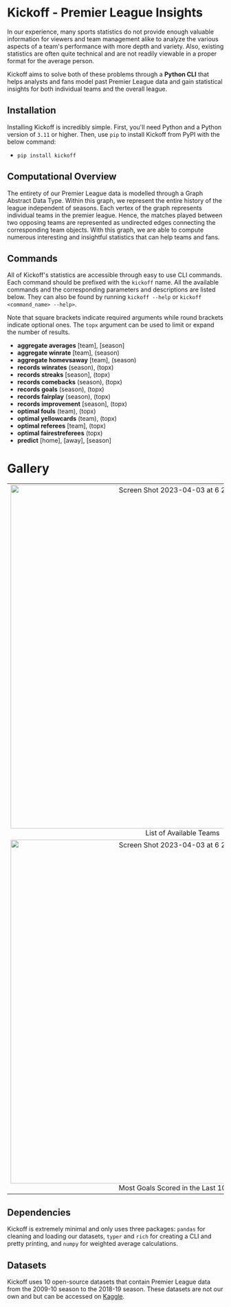# Kickoff - Premier League Insights

In our experience, many sports statistics do not provide enough valuable information for viewers and team management alike to analyze the various aspects of a team's performance with more depth and variety. Also, existing statistics are often quite technical and are not readily viewable in a proper format for the average person.

Kickoff aims to solve both of these problems through a **Python CLI** that helps analysts and fans model past Premier League data and gain statistical insights for both individual teams and the overall league.

## Installation

Installing Kickoff is incredibly simple. First, you'll need Python and a Python version of `3.11` or higher. Then, use `pip` to install Kickoff from PyPI with the below command:

-   `pip install kickoff`

## Computational Overview

The entirety of our Premier League data is modelled through a Graph Abstract Data Type. Within this graph, we represent the entire history of the league independent of seasons. Each vertex of the graph represents individual teams in the premier league. Hence, the matches played between two opposing teams are represented as undirected edges connecting the corresponding team objects. With this graph, we are able to compute numerous interesting and insightful statistics that can help teams and fans.

## Commands

All of Kickoff's statistics are accessible through easy to use CLI commands. Each command should be prefixed with the `kickoff` name. All the available commands and the corresponding parameters and descriptions are listed below. They can also be found by running `kickoff --help` or `kickoff <command_name> --help>`.

Note that square brackets indicate required arguments while round brackets indicate optional ones. The `topx` argument can be used to limit or expand the number of results.

-   **aggregate averages** [team], [season]
-   **aggregate winrate** [team], (season)
-   **aggregate homevsaway** [team], (season)
-   **records winrates** (season), (topx)
-   **records streaks** [season], (topx)
-   **records comebacks** (season), (topx)
-   **records goals** (season), (topx)
-   **records fairplay** (season), (topx)
-   **records improvement** [season], (topx)
-   **optimal fouls** (team), (topx)
-   **optimal yellowcards** (team), (topx)
-   **optimal referees** [team], (topx)
-   **optimal fairestreferees** (topx)
-   **predict** [home], [away], [season]

# Gallery

|                                                                                                                                                                                                                 |                                                                                                                                                                                                                              |
| :-------------------------------------------------------------------------------------------------------------------------------------------------------------------------------------------------------------: | :--------------------------------------------------------------------------------------------------------------------------------------------------------------------------------------------------------------------------: |
|        <img width="800" alt="Screen Shot 2023-04-03 at 6 24 32 PM" src="https://user-images.githubusercontent.com/44104695/229640248-c723bf09-4339-4a00-a08b-6d6529edad61.png"> List of Available Teams         | <img width="800" alt="Screen Shot 2023-04-03 at 6 25 47 PM" src="https://user-images.githubusercontent.com/44104695/229640400-9e63053e-bc35-43ec-96a5-0ba6189085bb.png"> Statistical Averages for Manchester City in 2012-13 |
| <img width="800" alt="Screen Shot 2023-04-03 at 6 26 51 PM" src="https://user-images.githubusercontent.com/44104695/229640530-f896d0cd-037a-4b05-a026-071e0928fdb1.png"> Most Goals Scored in the Last 10 Years |        <img width="800" alt="Screen Shot 2023-04-03 at 6 27 42 PM" src="https://user-images.githubusercontent.com/44104695/229640665-5e52163c-1079-420a-a7bf-40edd69d7dc4.png"> Highest Streaks in the 2018-19 Season        |

## Dependencies

Kickoff is extremely minimal and only uses three packages: `pandas` for cleaning and loading our datasets, `typer` and `rich` for creating a CLI and pretty printing, and `numpy` for weighted average calculations.

## Datasets

Kickoff uses 10 open-source datasets that contain Premier League data from the 2009-10 season to the 2018-19 season. These datasets are not our own and but can be accessed on [Kaggle](https://www.kaggle.com/datasets/saife245/english-premier-league).
